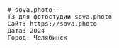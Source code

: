 <pre>
# sova.photo---
ТЗ для фотостудии sova.photo
Сайт: https://sova.photo
Дата: 2024
Город: Челябинск
</pre>
